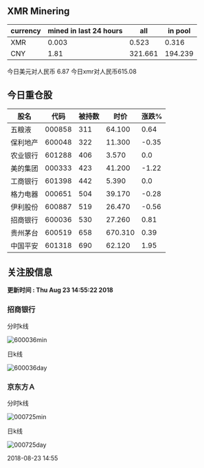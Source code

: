 ## XMR Minering

|currency|mined in last 24 hours|all|in pool|
|---|---|---|---|
|XMR|0.003|0.523|0.316|
|CNY|1.81|321.661|194.239|

今日美元对人民币 6.87	今日xmr对人民币615.08


## 今日重仓股 

|股名|代码|被持数|时价|涨跌%|
|---|---|---|---|---|
|五粮液|000858|311|64.100|0.64|
|保利地产|600048|322|11.300|-0.35|
|农业银行|601288|406|3.570|0.0|
|美的集团|000333|423|41.200|-1.22|
|工商银行|601398|442|5.390|0.0|
|格力电器|000651|504|39.170|-0.28|
|伊利股份|600887|519|26.470|-0.56|
|招商银行|600036|530|27.260|0.81|
|贵州茅台|600519|658|670.310|0.39|
|中国平安|601318|690|62.120|1.95|

## 关注股信息
**更新时间 : Thu Aug 23 14:55:22 2018**
### 招商银行 
分时k线

![600036min](http://image.sinajs.cn/newchart/min/n/sh600036.gif)

日k线

![600036day](http://image.sinajs.cn/newchart/daily/n/sh600036.gif)

### 京东方Ａ 
分时k线

![000725min](http://image.sinajs.cn/newchart/min/n/sz000725.gif)

日k线

![000725day](http://image.sinajs.cn/newchart/daily/n/sz000725.gif)

2018-08-23 14:55